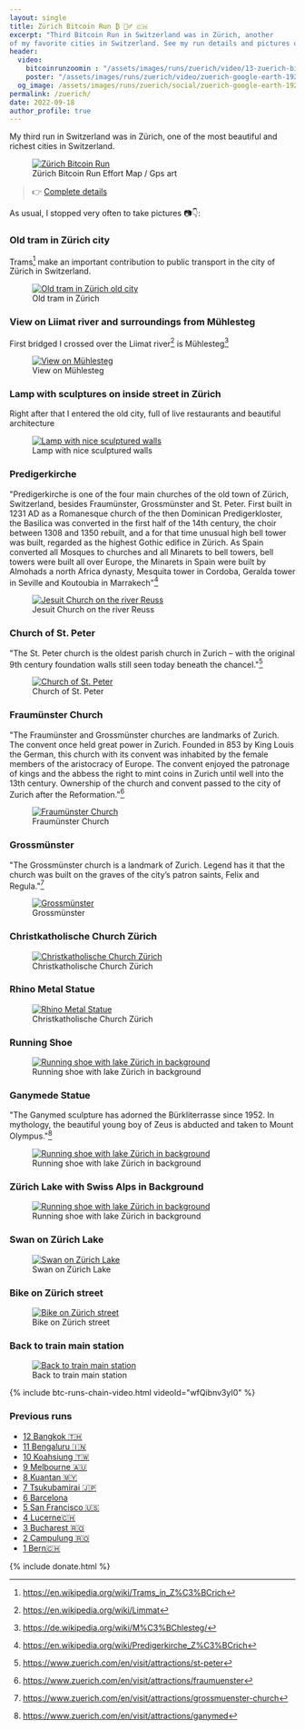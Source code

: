 ```yaml
---
layout: single
title: Zürich Bitcoin Run ₿ 🏃‍♂️ 🇨🇭
excerpt: "Third Bitcoin Run in Switzerland was in Zürich, another
of my favorite cities in Switzerland. See my run details and pictures of the best sights in town."
header:
  video:
    bitcoinrunzoomin : "/assets/images/runs/zuerich/video/13-zuerich-bitcoinruns-zoomin-1920x1080.m4v"
    poster: "/assets/images/runs/zuerich/video/zuerich-google-earth-1920x1080.jpg"
  og_image: /assets/images/runs/zuerich/social/zuerich-google-earth-1920x1080.jpg
permalink: /zuerich/
date: 2022-09-18
author_profile: true
---
```


My third run in Switzerland was in Zürich, one of the most beautiful and richest cities in Switzerland.

<figure class="image">
  <a href="https://connect.garmin.com/modern/activity/9630221438">
    <img src="/assets/images/runs/zuerich/post/garmin-printscreen.jpeg" alt="Zürich Bitcoin Run">
  </a>
  <figcaption>Zürich Bitcoin Run Effort Map / Gps art</figcaption>
</figure> 

> 👉 [Complete details](https://connect.garmin.com/modern/activity/9630221438)
>
As usual, I stopped very often to take pictures 📷👇:

### Old tram in Zürich city

Trams[^1] make an important contribution to public transport in the city of Zürich in Switzerland.

<figure class="image">
  <a href="/assets/images/runs/zuerich/city/1-1200x1600-old-tram-with-pin.jpeg">
    <img src="/assets/images/runs/zuerich/city/1-1200x1600-old-tram-with-pin.jpeg" alt="Old tram in Zürich old city">
  </a>
  <figcaption>Old tram in Zürich</figcaption>
</figure>

[^1]: <https://en.wikipedia.org/wiki/Trams_in_Z%C3%BCrich>

### View on Liimat river and surroundings from Mühlesteg

First bridged I crossed over the Liimat river[^2] is Mühlesteg[^3]

[^2]: <https://en.wikipedia.org/wiki/Limmat>

[^3]: <https://de.wikipedia.org/wiki/M%C3%BChlesteg/>

<figure class="image">
  <a href="/assets/images/runs/zuerich/city/2-1200x900-view-on-the-rathausbruecke-with-pin.jpeg">
    <img src="/assets/images/runs/zuerich/city/2-1200x900-view-on-the-rathausbruecke-with-pin.jpeg" alt="View on Mühlesteg">
  </a>
  <figcaption>View on Mühlesteg</figcaption>
</figure>

### Lamp with sculptures on inside street in Zürich

Right after that I entered the old city, full of live restaurants and beautiful architecture

<figure class="image">
  <a href="/assets/images/runs/zuerich/city/3-1200x1232-lamp-with-wall-sculpture-with-pin.jpeg">
    <img src="/assets/images/runs/zuerich/city/3-1200x1232-lamp-with-wall-sculpture-with-pin.jpeg" 
            alt="Lamp with nice sculptured walls">
  </a>
  <figcaption>Lamp with nice sculptured walls</figcaption>
</figure>

### Predigerkirche

"Predigerkirche is one of the four main churches of the old town of Zürich, Switzerland, besides Fraumünster,
Grossmünster and St. Peter. First built in 1231 AD as a Romanesque church of the then Dominican Predigerkloster, the
Basilica was converted in the first half of the 14th century, the choir between 1308 and 1350 rebuilt, and a for that
time unusual high bell tower was built, regarded as the highest Gothic edifice in Zürich. As Spain converted all Mosques
to churches and all Minarets to bell towers, bell towers were built all over Europe, the Minarets in Spain were built by
Almohads a north Africa dynasty, Mesquita tower in Cordoba, Geralda tower in Seville and Koutoubia in Marrakech"[^4]

[^4]: <https://en.wikipedia.org/wiki/Predigerkirche_Z%C3%BCrich>

<figure class="image">
  <a href="/assets/images/runs/zuerich/city/4-1200x900-predigerkirche-zuerich-with-pin.jpeg">
    <img src="/assets/images/runs/zuerich/city/4-1200x900-predigerkirche-zuerich-with-pin.jpeg" alt="Jesuit Church on the river Reuss">
  </a>
  <figcaption>Jesuit Church on the river Reuss</figcaption>
</figure>

### Church of St. Peter

"The St. Peter church is the oldest parish church in Zurich – with the original 9th century foundation walls still seen
today beneath the chancel."[^5]

<figure class="image">
  <a href="/assets/images/runs/zuerich/city/5-1200x900-church-of-st-peter-with-pin.jpeg">
    <img src="/assets/images/runs/zuerich/city/5-1200x900-church-of-st-peter-with-pin.jpeg" alt="Church of St. Peter">
  </a>
  <figcaption>Church of St. Peter</figcaption>
</figure>

[^5]: <https://www.zuerich.com/en/visit/attractions/st-peter>

### Fraumünster Church

"The Fraumünster and Grossmünster churches are landmarks of Zurich. The convent once held great power in Zurich. Founded
in 853 by King Louis the German, this church with its convent was inhabited by the female members of the aristocracy of
Europe. The convent enjoyed the patronage of kings and the abbess the right to mint coins in Zurich until well into the
13th century. Ownership of the church and convent passed to the city of Zurich after the Reformation."[^6]

[^6]: <https://www.zuerich.com/en/visit/attractions/fraumuenster>


<figure class="image">
  <a href="/assets/images/runs/zuerich/city/6-1200x900-fraumuenster-church-with-pin.jpeg">
    <img src="/assets/images/runs/zuerich/city/6-1200x900-fraumuenster-church-with-pin.jpeg" alt="Fraumünster Church">
  </a>
  <figcaption>Fraumünster Church</figcaption>
</figure>

### Grossmünster

"The Grossmünster church is a landmark of Zurich. Legend has it that the church was built on the graves of the city’s
patron saints, Felix and Regula."[^7]

<figure class="image">
  <a href="/assets/images/runs/zuerich/city/7-1200x900-grossmünster-with-pin.jpeg">
    <img src="/assets/images/runs/zuerich/city/7-1200x900-grossmünster-with-pin.jpeg" alt="Grossmünster">
  </a>
  <figcaption>Grossmünster</figcaption>
</figure>

[^7]: <https://www.zuerich.com/en/visit/attractions/grossmuenster-church>

### Christkatholische Church Zürich

<figure class="image">
  <a href="/assets/images/runs/zuerich/city/8-1200x1600-chirstkatholische-kirche-zurich-augustinerkirche-with-pin.jpeg">
    <img src="/assets/images/runs/zuerich/city/8-1200x1600-chirstkatholische-kirche-zurich-augustinerkirche-with-pin.jpeg" alt="Christkatholische Church Zürich">
  </a>
  <figcaption>Christkatholische Church Zürich</figcaption>
</figure>

### Rhino Metal Statue

<figure class="image">
  <a href="/assets/images/runs/zuerich/city/9-1200x900-rhino-metal-statue-with-pin.jpeg">
    <img src="/assets/images/runs/zuerich/city/9-1200x900-rhino-metal-statue-with-pin.jpeg" alt="Rhino Metal Statue">
  </a>
  <figcaption>Christkatholische Church Zürich</figcaption>
</figure>

### Running Shoe

<figure class="image">
  <a href="/assets/images/runs/zuerich/city/10-1200x900-running-shoe-with-pin.jpeg">
    <img src="/assets/images/runs/zuerich/city/10-1200x900-running-shoe-with-pin.jpeg" alt="Running shoe with lake Zürich in background">
  </a>
  <figcaption>Running shoe with lake Zürich in background</figcaption>
</figure>

### Ganymede Statue

"The Ganymed sculpture has adorned the Bürkliterrasse since 1952. In mythology, the beautiful young boy of Zeus is
abducted and taken to Mount Olympus."[^8]

<figure class="image">
  <a href="/assets/images/runs/zuerich/city/11-1200x900-ganymede-sculpture-with-pin.jpeg">
    <img src="/assets/images/runs/zuerich/city/11-1200x900-ganymede-sculpture-with-pin.jpeg" alt="Running shoe with lake Zürich in background">
  </a>
  <figcaption>Running shoe with lake Zürich in background</figcaption>
</figure>

[^8]: <https://www.zuerich.com/en/visit/attractions/ganymed>

### Zürich Lake with Swiss Alps in Background

<figure class="image">
  <a href="/assets/images/runs/zuerich/city/12-1200x900-zuerich-lake-with-alps-in-the-background-with-pin.jpeg">
    <img src="/assets/images/runs/zuerich/city/12-1200x900-zuerich-lake-with-alps-in-the-background-with-pin.jpeg" alt="Running shoe with lake Zürich in background">
  </a>
  <figcaption>Running shoe with lake Zürich in background</figcaption>
</figure>

### Swan on Zürich Lake

<figure class="image">
  <a href="/assets/images/runs/zuerich/city/13-1200x900-lake-swan-alsps-in-background-with-pin.jpeg">
    <img src="/assets/images/runs/zuerich/city/13-1200x900-lake-swan-alsps-in-background-with-pin.jpeg" alt="Swan on Zürich Lake">
  </a>
  <figcaption>Swan on Zürich Lake</figcaption>
</figure>

### Bike on Zürich street

<figure class="image">
  <a href="/assets/images/runs/zuerich/city/14-1200x900-bycicle-inside-streets-with-pin.jpeg">
    <img src="/assets/images/runs/zuerich/city/14-1200x900-bycicle-inside-streets-with-pin.jpeg" alt="Bike on Zürich street">
  </a>
  <figcaption>Bike on Zürich street</figcaption>
</figure>

### Back to train main station

<figure class="image">
  <a href="/assets/images/runs/zuerich/city/15-1200x900-back-to-main-railway-station-with-pin.jpeg">
    <img src="/assets/images/runs/zuerich/city/15-1200x900-back-to-main-railway-station-with-pin.jpeg" alt="Back to train main station">
  </a>
  <figcaption>Back to train main station</figcaption>
</figure>


{% include btc-runs-chain-video.html videoId="wfQibnv3yI0" %}

### Previous runs

- [12 Bangkok️ 🇹🇭](/bangkok)
- [11 Bengaluru 🇮🇳](/bengaluru)
- [10 Koahsiung 🇹🇼](/kaohsiung)
- [9 Melbourne 🇦🇺](/melbourne)
- [8 Kuantan 🇲🇾](/kuantan)
- [7 Tsukubamirai 🇯🇵](/tsukubamirai)
- [6 Barcelona](/barcelona)
- [5 San Francisco 🇺🇸](/san-francisco)
- [4 Lucerne🇨🇭](/lucerne)
- [3 Bucharest 🇷🇴](/bucharest)
- [2 Campulung 🇷🇴](/campulung)
- [1 Bern🇨🇭](/bern)

{% include donate.html %}  

